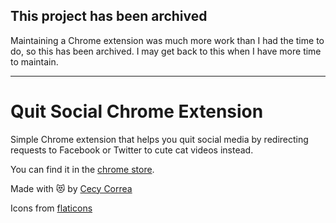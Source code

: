 ## This project has been archived

Maintaining a Chrome extension was much more work than I had the time to do, so this has been archived. I may get back to this when I have more time to maintain.

---

# Quit Social Chrome Extension

Simple Chrome extension that helps you quit social media by redirecting requests to Facebook or Twitter to cute cat videos instead.

You can find it in the [chrome store](https://chrome.google.com/webstore/detail/cats-help-you-quit-social/afoefmljjkoiobelbljnhcbkgkdidiba?authuser=3).


Made with 😻 by [Cecy Correa](http://cecycorrea.com/)

Icons from [flaticons](https://www.flaticon.com/free-icon/cat_616430)
